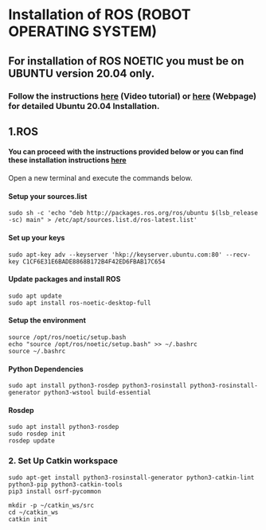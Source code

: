 # Installation of ROS (ROBOT OPERATING SYSTEM)
## For installation of ROS NOETIC you must be on UBUNTU version 20.04 only.

### Follow the instructions  [here](https://www.youtube.com/watch?v=-iSAyiicyQY) (Video tutorial) or [here](https://itsfoss.com/dual-boot-hdd-ssd/) (Webpage) for detailed Ubuntu 20.04 Installation.
## 1.ROS
#### You can proceed with the instructions provided below or you can find these installation instructions [here](http://wiki.ros.org/noetic/Installation/Ubuntu)
Open a new terminal and execute the commands below.
#### Setup your sources.list
    sudo sh -c 'echo "deb http://packages.ros.org/ros/ubuntu $(lsb_release -sc) main" > /etc/apt/sources.list.d/ros-latest.list'
#### Set up your keys
    sudo apt-key adv --keyserver 'hkp://keyserver.ubuntu.com:80' --recv-key C1CF6E31E6BADE8868B172B4F42ED6FBAB17C654
#### Update packages and install ROS
	sudo apt update
	sudo apt install ros-noetic-desktop-full
#### Setup the environment
    source /opt/ros/noetic/setup.bash
	echo "source /opt/ros/noetic/setup.bash" >> ~/.bashrc
    source ~/.bashrc	
#### Python Dependencies
	sudo apt install python3-rosdep python3-rosinstall python3-rosinstall-generator python3-wstool build-essential
#### Rosdep
	sudo apt install python3-rosdep
	sudo rosdep init
	rosdep update
	

### 2. Set Up Catkin workspace


```
sudo apt-get install python3-rosinstall-generator python3-catkin-lint python3-pip python3-catkin-tools
pip3 install osrf-pycommon
```

```
mkdir -p ~/catkin_ws/src
cd ~/catkin_ws
catkin init
```    



